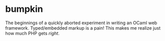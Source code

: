 bumpkin
=======

The beginnings of a quickly aborted experiment in writing an OCaml web framework. 
Typed/embedded markup is a pain! This makes me realize just how much PHP gets *right*. 